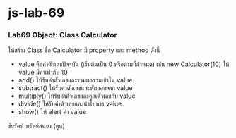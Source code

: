 # js-lab-69
### Lab69 Object: Class Calculator
ให้สร้าง Class ชื่อ Calculator มี property และ method ดังนี้
- value คือค่าตัวเลขปัจจุบัน (เริ่มต้นเป็น 0 หรือตามที่กำหนด) เช่น new Calculator(10) ให้ value มีค่าเท่ากับ 10
- add() ให้รับค่าตัวเลขและรวมผลรวมเข้าใน value
- subtract() ให้รับค่าตัวเลขและหักออกจาก value
- multiply() ให้รับค่าตัวเลขและคูณตัวเลขกับ value
- divide() ให้รับค่าตัวเลขและนำไปหาร value
- show() ให้ alert ค่า value

ชัยรัตน์ ทรัพย์สนอง (ตูน)
